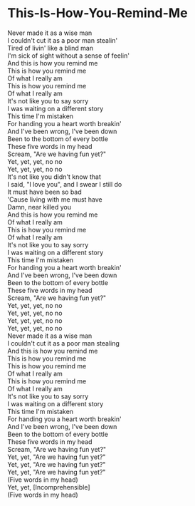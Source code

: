 # This-Is-How-You-Remind-Me

Never made it as a wise man  
I couldn't cut it as a poor man stealin'  
Tired of livin' like a blind man  
I'm sick of sight without a sense of feelin'  
And this is how you remind me  
This is how you remind me  
Of what I really am  
This is how you remind me  
Of what I really am  
It's not like you to say sorry  
I was waiting on a different story  
This time I'm mistaken  
For handing you a heart worth breakin'  
And I've been wrong, I've been down  
Been to the bottom of every bottle  
These five words in my head  
Scream, "Are we having fun yet?"  
Yet, yet, yet, no no  
Yet, yet, yet, no no  
It's not like you didn't know that  
I said, "I love you", and I swear I still do  
It must have been so bad  
'Cause living with me must have  
Damn, near killed you  
And this is how you remind me  
Of what I really am  
This is how you remind me  
Of what I really am  
It's not like you to say sorry  
I was waiting on a different story  
This time I'm mistaken  
For handing you a heart worth breakin'  
And I've been wrong, I've been down  
Been to the bottom of every bottle  
These five words in my head  
Scream, "Are we having fun yet?"  
Yet, yet, yet, no no  
Yet, yet, yet, no no  
Yet, yet, yet, no no  
Yet, yet, yet, no no  
Never made it as a wise man  
I couldn't cut it as a poor man stealing  
And this is how you remind me  
This is how you remind me  
This is how you remind me  
Of what I really am  
This is how you remind me  
Of what I really am  
It's not like you to say sorry  
I was waiting on a different story  
This time I'm mistaken  
For handing you a heart worth breakin'  
And I've been wrong, I've been down  
Been to the bottom of every bottle  
These five words in my head  
Scream, "Are we having fun yet?"  
Yet, yet, "Are we having fun yet?"  
Yet, yet, "Are we having fun yet?"  
Yet, yet, "Are we having fun yet?"  
  (Five words in my head)  
Yet, yet, [Incomprehensible]  
  (Five words in my head)
